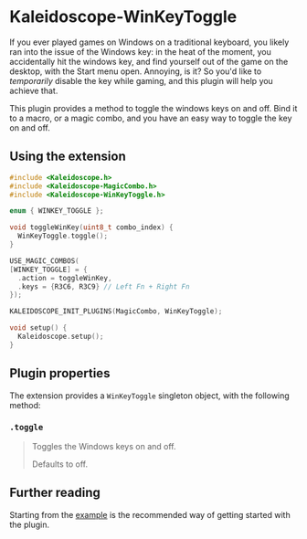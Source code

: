 # Kaleidoscope-WinKeyToggle

If you ever played games on Windows on a traditional keyboard, you likely ran
into the issue of the Windows key: in the heat of the moment, you accidentally
hit the windows key, and find yourself out of the game on the desktop, with the
Start menu open. Annoying, is it? So you'd like to *temporarily* disable the key
while gaming, and this plugin will help you achieve that.

This plugin provides a method to toggle the windows keys on and off. Bind it to
a macro, or a magic combo, and you have an easy way to toggle the key on and
off.

## Using the extension

```c++
#include <Kaleidoscope.h>
#include <Kaleidoscope-MagicCombo.h>
#include <Kaleidoscope-WinKeyToggle.h>

enum { WINKEY_TOGGLE };

void toggleWinKey(uint8_t combo_index) {
  WinKeyToggle.toggle();
}

USE_MAGIC_COMBOS(
[WINKEY_TOGGLE] = {
  .action = toggleWinKey,
  .keys = {R3C6, R3C9} // Left Fn + Right Fn
});

KALEIDOSCOPE_INIT_PLUGINS(MagicCombo, WinKeyToggle);

void setup() {
  Kaleidoscope.setup();
}
```

## Plugin properties

The extension provides a `WinKeyToggle` singleton object, with the following
method:

### `.toggle`

> Toggles the Windows keys on and off.
>
> Defaults to off.

## Further reading

Starting from the [example][plugin:example] is the recommended way of getting
started with the plugin.

 [plugin:example]: ../../examples/Keystrokes/WinKeyToggle/WinKeyToggle.ino

